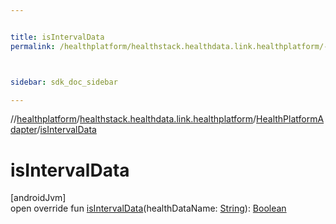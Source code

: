 ```yaml
---


title: isIntervalData
permalink: /healthplatform/healthstack.healthdata.link.healthplatform/-health-platform-adapter/is-interval-data.html



sidebar: sdk_doc_sidebar

---
```



//[healthplatform](/healthplatform.html)/[healthstack.healthdata.link.healthplatform](../index.html)/[HealthPlatformAdapter](index.html)/[isIntervalData](is-interval-data.html)



# isIntervalData



[androidJvm]\
open override fun [isIntervalData](is-interval-data.html)(healthDataName: [String](https://kotlinlang.org/api/latest/jvm/stdlib/kotlin/-string/index.html)): [Boolean](https://kotlinlang.org/api/latest/jvm/stdlib/kotlin/-boolean/index.html)






